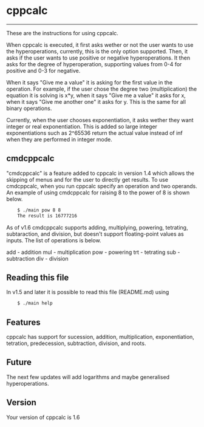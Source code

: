 # cppcalc
---
These are the instructions for using cppcalc.

When cppcalc is executed, it first asks wether or not the user wants to use the
hyperoperations, currently, this is the only option supported. Then, it asks if
the user wants to use positive or negative hyperoperations. It then asks for the
degree of hyperoperation, supporting values from 0-4 for positive and 0-3 for
negative.

When it says "Give me a value" it is asking for the first value in the
operation. For example, if the user chose the degree two (multiplication) the
equation it is solving is x\*y, when it says "Give me a value" it asks for x,
when it says "Give me another one" it asks for y. This is the same for all
binary operations.

Currently, when the user chooses exponentiation, it asks wether they want
integer or real exponentiation. This is added so large integer exponentiations
such as 2^65536 return the actual value instead of inf when they are performed
in integer mode.

## cmdcppcalc

"cmdcppcalc" is a feature added to cppcalc in version 1.4 which allows the
skipping of menus and for the user to directly get results. To use cmdcppcalc,
when you run cppcalc specify an operation and two operands. An example of using
cmdcppcalc for raising 8 to the power of 8 is shown below.
```bash
    $ ./main pow 8 8
    The result is 16777216
```
As of v1.6 cmdcppcalc supports adding, multiplying, powering, tetrating,
subtaraction, and division, but doesn't support floating-point values as inputs.
The list of operations is below.

add - addition
mul - multiplication
pow - powering
trt - tetrating
sub - subtraction
div - division

## Reading this file

In v1.5 and later it is possible to read this file (README.md) using
```bash
    $ ./main help
```
## Features

cppcalc has support for sucession, addition, multiplication, exponentiation,
tetration, predecession, subtraction, division, and roots.

## Future

The next few updates will add logarithms and maybe generalised hyperoperations.

## Version

Your version of cppcalc is 1.6

